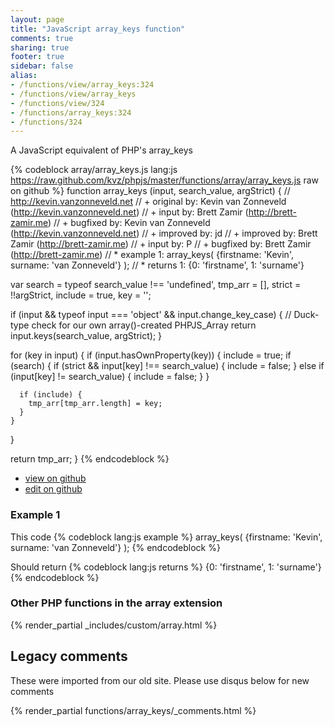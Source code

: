 ```yaml
---
layout: page
title: "JavaScript array_keys function"
comments: true
sharing: true
footer: true
sidebar: false
alias:
- /functions/view/array_keys:324
- /functions/view/array_keys
- /functions/view/324
- /functions/array_keys:324
- /functions/324
---
```

<!-- Generated by Rakefile:build -->
A JavaScript equivalent of PHP's array_keys

{% codeblock array/array_keys.js lang:js https://raw.github.com/kvz/phpjs/master/functions/array/array_keys.js raw on github %}
function array_keys (input, search_value, argStrict) {
  // http://kevin.vanzonneveld.net
  // +   original by: Kevin van Zonneveld (http://kevin.vanzonneveld.net)
  // +      input by: Brett Zamir (http://brett-zamir.me)
  // +   bugfixed by: Kevin van Zonneveld (http://kevin.vanzonneveld.net)
  // +   improved by: jd
  // +   improved by: Brett Zamir (http://brett-zamir.me)
  // +   input by: P
  // +   bugfixed by: Brett Zamir (http://brett-zamir.me)
  // *     example 1: array_keys( {firstname: 'Kevin', surname: 'van Zonneveld'} );
  // *     returns 1: {0: 'firstname', 1: 'surname'}

  var search = typeof search_value !== 'undefined',
    tmp_arr = [],
    strict = !!argStrict,
    include = true,
    key = '';

  if (input && typeof input === 'object' && input.change_key_case) { // Duck-type check for our own array()-created PHPJS_Array
    return input.keys(search_value, argStrict);
  }

  for (key in input) {
    if (input.hasOwnProperty(key)) {
      include = true;
      if (search) {
        if (strict && input[key] !== search_value) {
          include = false;
        }
        else if (input[key] != search_value) {
          include = false;
        }
      }

      if (include) {
        tmp_arr[tmp_arr.length] = key;
      }
    }
  }

  return tmp_arr;
}
{% endcodeblock %}

 - [view on github](https://github.com/kvz/phpjs/blob/master/functions/array/array_keys.js)
 - [edit on github](https://github.com/kvz/phpjs/edit/master/functions/array/array_keys.js)

### Example 1
This code
{% codeblock lang:js example %}
array_keys( {firstname: 'Kevin', surname: 'van Zonneveld'} );
{% endcodeblock %}

Should return
{% codeblock lang:js returns %}
{0: 'firstname', 1: 'surname'}
{% endcodeblock %}


### Other PHP functions in the array extension
{% render_partial _includes/custom/array.html %}
## Legacy comments
These were imported from our old site. Please use disqus below for new comments
<div style="overflow-y: scroll; max-height: 500px;">
{% render_partial functions/array_keys/_comments.html %}
</div>
